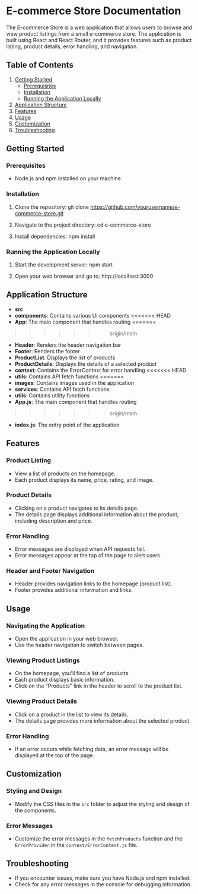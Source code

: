 # E-commerce Store Documentation

The E-commerce Store is a web application that allows users to browse and view product listings from a small e-commerce store. The application is built using React and React Router, and it provides features such as product listing, product details, error handling, and navigation.

## Table of Contents
1. [Getting Started](#getting-started)
   - [Prerequisites](#prerequisites)
   - [Installation](#installation)
   - [Running the Application Locally](#running-the-application-locally)
2. [Application Structure](#application-structure)
3. [Features](#features)
4. [Usage](#usage)
5. [Customization](#customization)
6. [Troubleshooting](#troubleshooting)


## Getting Started <a name="getting-started"></a>

### Prerequisites
- Node.js and npm installed on your machine

### Installation
1. Clone the repository:
git clone https://github.com/yourusername/e-commerce-store.git

2. Navigate to the project directory:
cd e-commerce-store

3. Install dependencies:
npm install

### Running the Application Locally
1. Start the development server:
npm start

2. Open your web browser and go to:
http://localhost:3000

## Application Structure

- **src**
- **components**: Contains various UI components
<<<<<<< HEAD
 - **App**: The main component that handles routing 
=======
>>>>>>> origin/main
 - **Header**: Renders the header navigation bar
 - **Footer**: Renders the footer
 - **ProductList**: Displays the list of products
 - **ProductDetails**: Displays the details of a selected product
- **context**: Contains the ErrorContext for error handling
<<<<<<< HEAD
- **utils**: Contains API fetch functions
=======
- **images**: Contains images used in the application
- **services**: Contains API fetch functions
- **utils**: Contains utility functions
- **App.js**: The main component that handles routing
>>>>>>> origin/main
- **index.js**: The entry point of the application

## Features

### Product Listing
- View a list of products on the homepage.
- Each product displays its name, price, rating, and image.

### Product Details
- Clicking on a product navigates to its details page.
- The details page displays additional information about the product, including description and price.

### Error Handling
- Error messages are displayed when API requests fail.
- Error messages appear at the top of the page to alert users.

### Header and Footer Navigation
- Header provides navigation links to the homepage (product list).
- Footer provides additional information and links.

## Usage

### Navigating the Application
- Open the application in your web browser.
- Use the header navigation to switch between pages.

### Viewing Product Listings
- On the homepage, you'll find a list of products.
- Each product displays basic information.
- Click on the "Products" link in the header to scroll to the product list.

### Viewing Product Details
- Click on a product in the list to view its details.
- The details page provides more information about the selected product.

### Error Handling
- If an error occurs while fetching data, an error message will be displayed at the top of the page.

## Customization

### Styling and Design
- Modify the CSS files in the `src` folder to adjust the styling and design of the components.

### Error Messages
- Customize the error messages in the `fetchProducts` function and the `ErrorProvider` in the `context/ErrorContext.js` file.

## Troubleshooting

- If you encounter issues, make sure you have Node.js and npm installed.
- Check for any error messages in the console for debugging information.

